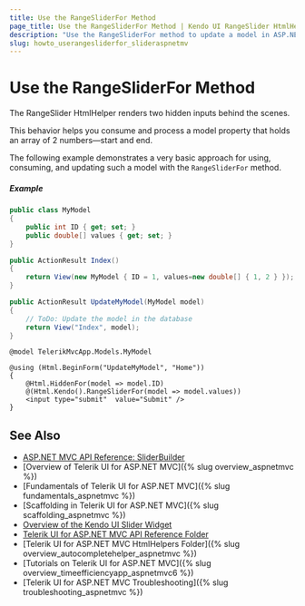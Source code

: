 ```yaml
---
title: Use the RangeSliderFor Method
page_title: Use the RangeSliderFor Method | Kendo UI RangeSlider HtmlHelper
description: "Use the RangeSliderFor method to update a model in ASP.NET MVC applications."
slug: howto_userangesliderfor_slideraspnetmv
---
```


# Use the RangeSliderFor Method

The RangeSlider HtmlHelper renders two hidden inputs behind the scenes.

This behavior helps you consume and process a model property that holds an array of 2 numbers&mdash;start and end.

The following example demonstrates a very basic approach for using, consuming, and updating such a model with the `RangeSliderFor` method.

##### Example

```tab-MyModel.cs
public class MyModel
{
    public int ID { get; set; }
    public double[] values { get; set; }
}
```
```tab-HomeController.cs
public ActionResult Index()
{
    return View(new MyModel { ID = 1, values=new double[] { 1, 2 } });
}

public ActionResult UpdateMyModel(MyModel model)
{
    // ToDo: Update the model in the database
    return View("Index", model);
}
```
```tab-Razor
@model TelerikMvcApp.Models.MyModel

@using (Html.BeginForm("UpdateMyModel", "Home"))
{
    @Html.HiddenFor(model => model.ID)
    @(Html.Kendo().RangeSliderFor(model => model.values))
    <input type="submit"  value="Submit" />
}
```

## See Also

* [ASP.NET MVC API Reference: SliderBuilder](../../../kendo-ui/api/Kendo.Mvc.UI.Fluent/SliderBuilder)
* [Overview of Telerik UI for ASP.NET MVC]({% slug overview_aspnetmvc %})
* [Fundamentals of Telerik UI for ASP.NET MVC]({% slug fundamentals_aspnetmvc %})
* [Scaffolding in Telerik UI for ASP.NET MVC]({% slug scaffolding_aspnetmvc %})
* [Overview of the Kendo UI Slider Widget](../../../kendo-ui/controls/editors/slider/overview)
* [Telerik UI for ASP.NET MVC API Reference Folder](../../../kendo-ui/api/Kendo.Mvc/AggregateFunction)
* [Telerik UI for ASP.NET MVC HtmlHelpers Folder]({% slug overview_autocompletehelper_aspnetmvc %})
* [Tutorials on Telerik UI for ASP.NET MVC]({% slug overview_timeefficiencyapp_aspnetmvc6 %})
* [Telerik UI for ASP.NET MVC Troubleshooting]({% slug troubleshooting_aspnetmvc %})
